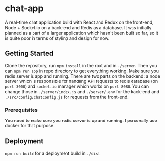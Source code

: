 # chat-app

A real-time chat application build with React and Redux on the front-end, Node + Socket.io on a back-end and Redis as a database. It was 
initially planned as a part of a larger application which hasn't been built so far, so it is quite poor in terms of styling and 
design for now.

## Getting Started

Clone the repository, run `npm install` in the root and in `./server`. Then you can `npm run app` in repo directory to get everything working.
Make sure you redis server is app and running. There are two parts on the backend: a node server which is responsible for handling API 
requests to redis database (on `port 3000`) and `socket.io` manager which works on `port 8080`. You can change those in `./server/index.js`
and `./server/.env` for the back-end and `./src/config/chatConfig.js` for requests from the front-end.

### Prerequisites

You need to make sure you redis server is up and running. I personally use docker for that purpose.

## Deployment

`npm run build` for a deployment build in `./dist`
